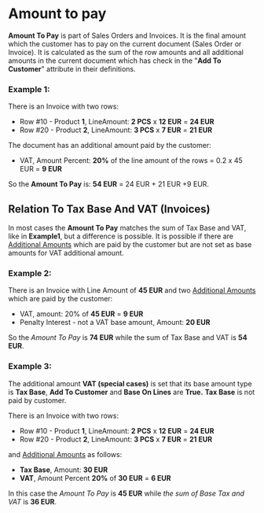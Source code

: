 # Amount to pay

**Amount To Pay** is part of Sales Orders and Invoices. 
It is the final amount which the customer has to pay on the current document (Sales Order or Invoice). 
It is calculated as the sum of the row amounts and all additional amounts in the current document which has check in the "**Add To Customer**" attribute in their definitions.

### Example 1:

There is an Invoice with two rows:

- Row #10 - Product **1**, LineAmount: **2 PCS** x **12 EUR** = **24 EUR**
- Row #20 - Product **2**, LineAmount: **3 PCS** x **7 EUR** = **21 EUR**

The document has an additional amount paid by the customer:

- VAT, Amount Percent: **20%** of the line amount of the rows = 0.2 x 45 EUR = **9 EUR**

So the **Amount To Pay** is: **54 EUR** = 24 EUR + 21 EUR +9 EUR.

## Relation To Tax Base And VAT (Invoices)

In most cases the **Amount To Pay** matches the sum of Tax Base and VAT, like in **Example1**, but a difference is possible.
It is possible if there are [Additional Amounts](../advanced/documents/additional-amounts.md) which are paid by the customer but are not set as base amounts for VAT additional amount.

### Example 2:

There is an Invoice with Line Amount of **45 EUR** and two [Additional Amounts](../advanced/documents/additional-amounts.md) which are paid by the customer:

- VAT, amount: 20% of **45 EUR** = **9 EUR**
- Penalty Interest - not a VAT base amount, Amount: **20 EUR**

So the *Amount To Pay* is **74 EUR** while the sum of Tax Base and VAT is **54 EUR**. 

### Example 3:

The additional amount **VAT (special cases)** is set that its base amount type is **Tax Base**, **Add To Customer** and **Base On Lines** are **True.** **Tax Base** is not paid by customer.

There is an Invoice with two rows:

- Row #10 - Product **1**, LineAmount: **2 PCS** x **12 EUR** = **24 EUR**
- Row #20 - Product **2**, LineAmount: **3 PCS** x **7 EUR** = **21 EUR**

and [Additional Amounts](../advanced/documents/additional-amounts.md) as follows:

- **Tax Base**, Amount: **30 EUR**
- **VAT**, Amount Percent **20%** of **30 EUR** = **6 EUR**

In this case the *Amount To Pay* is **45 EUR** while *the sum of Base Tax and VAT* is **36 EUR**.
